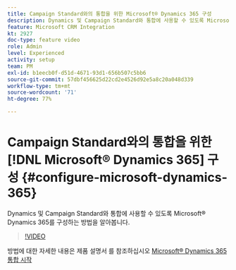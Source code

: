 ```yaml
---
title: Campaign Standard와의 통합을 위한 Microsoft® Dynamics 365 구성
description: Dynamics 및 Campaign Standard와 통합에 사용할 수 있도록 Microsoft® Dynamics 365를 구성하는 방법을 알아봅니다.
feature: Microsoft CRM Integration
kt: 2927
doc-type: feature video
role: Admin
level: Experienced
activity: setup
team: PM
exl-id: b1eecb0f-d51d-4671-93d1-656b507c5bb6
source-git-commit: 57dbf456625d22cd2e4526d92e5a8c20a048d339
workflow-type: tm+mt
source-wordcount: '71'
ht-degree: 77%

---
```


# Campaign Standard와의 통합을 위한 [!DNL Microsoft® Dynamics 365] 구성 {#configure-microsoft-dynamics-365}

Dynamics 및 Campaign Standard와 통합에 사용할 수 있도록 Microsoft® Dynamics 365를 구성하는 방법을 알아봅니다.

>[!VIDEO](https://video.tv.adobe.com/v/27637?quality=12)

방법에 대한 자세한 내용은 제품 설명서 를 참조하십시오 [Microsoft® Dynamics 365 통합 시작](https://experienceleague.adobe.com/docs/campaign-standard/using/integrating-with-adobe-cloud/campaign-and-microsoft-dynamics-365/d365-acs-get-started.html?lang=ko)
